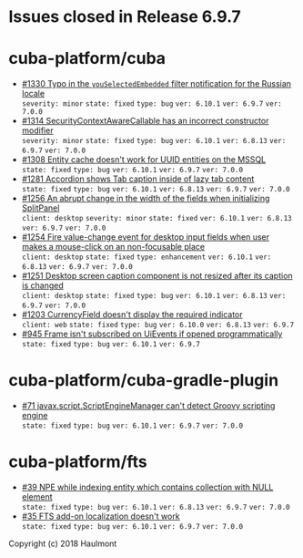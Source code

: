 # Issues closed in Release 6.9.7

# cuba-platform/cuba

* [#1330 Typo in the `youSelectedEmbedded` filter notification for the Russian locale](https://github.com/cuba-platform/cuba/issues/1330) \
    `severity: minor` `state: fixed` `type: bug` `ver: 6.10.1` `ver: 6.9.7` `ver: 7.0.0` 
* [#1314 SecurityContextAwareCallable has an incorrect constructor modifier](https://github.com/cuba-platform/cuba/issues/1314) \
    `severity: minor` `state: fixed` `type: bug` `ver: 6.10.1` `ver: 6.8.13` `ver: 6.9.7` `ver: 7.0.0` 
* [#1308 Entity cache doesn't work for UUID entities on the MSSQL](https://github.com/cuba-platform/cuba/issues/1308) \
    `state: fixed` `type: bug` `ver: 6.10.1` `ver: 6.9.7` `ver: 7.0.0` 
* [#1281 Accordion shows Tab caption inside of lazy tab content](https://github.com/cuba-platform/cuba/issues/1281) \
    `state: fixed` `type: bug` `ver: 6.10.1` `ver: 6.8.13` `ver: 6.9.7` `ver: 7.0.0` 
* [#1256 An abrupt change in the width of the fields when initializing SplitPanel](https://github.com/cuba-platform/cuba/issues/1256) \
    `client: desktop` `severity: minor` `state: fixed` `ver: 6.10.1` `ver: 6.8.13` `ver: 6.9.7` `ver: 7.0.0` 
* [#1254 Fire value-change event for desktop input fields when user makes a mouse-click on an non-focusable place](https://github.com/cuba-platform/cuba/issues/1254) \
    `client: desktop` `state: fixed` `type: enhancement` `ver: 6.10.1` `ver: 6.8.13` `ver: 6.9.7` `ver: 7.0.0` 
* [#1251 Desktop screen caption component is not resized after its caption is changed](https://github.com/cuba-platform/cuba/issues/1251) \
    `client: desktop` `state: fixed` `type: bug` `ver: 6.10.1` `ver: 6.8.13` `ver: 6.9.7` `ver: 7.0.0` 
* [#1203 CurrencyField doesn't display the required indicator](https://github.com/cuba-platform/cuba/issues/1203) \
    `client: web` `state: fixed` `type: bug` `ver: 6.10.0` `ver: 6.8.13` `ver: 6.9.7` 
* [#945 Frame isn't subscribed on UiEvents if opened programmatically](https://github.com/cuba-platform/cuba/issues/945) \
    `state: fixed` `type: bug` `ver: 6.10.1` `ver: 6.9.7` 

# cuba-platform/cuba-gradle-plugin

* [#71 javax.script.ScriptEngineManager can't detect Groovy scripting engine ](https://github.com/cuba-platform/cuba-gradle-plugin/issues/71) \
    `state: fixed` `type: bug` `ver: 6.10.1` `ver: 6.9.7` `ver: 7.0.0` 

# cuba-platform/fts

* [#39 NPE while indexing entity which contains collection with NULL element](https://github.com/cuba-platform/fts/issues/39) \
    `state: fixed` `type: bug` `ver: 6.10.1` `ver: 6.8.13` `ver: 6.9.7` `ver: 7.0.0` 
* [#35 FTS add-on localization doesn't work](https://github.com/cuba-platform/fts/issues/35) \
    `state: fixed` `type: bug` `ver: 6.10.1` `ver: 6.9.7` `ver: 7.0.0` 


Copyright (c) 2018 Haulmont
